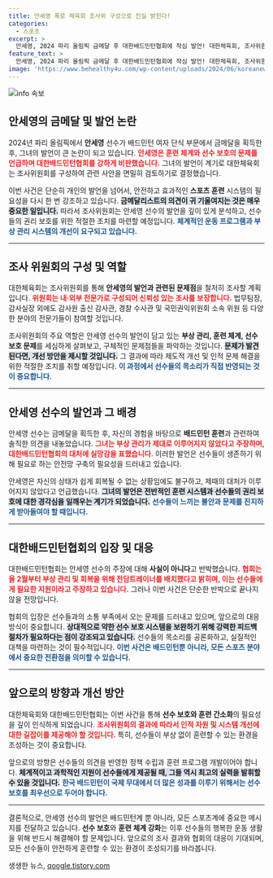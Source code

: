```yaml
---
title: 안세영 폭로 체육회 조사위 구성으로 진실 밝힌다!
categories:
  - 스포츠
excerpt: >
  안세영, 2024 파리 올림픽 금메달 후 대한배드민턴협회에 작심 발언! 대한체육회, 조사위원회 구성해 진상 파악 착수. 선수 보호 문제의 진실은? 클릭 필수!
feature_text: >
  안세영, 2024 파리 올림픽 금메달 후 대한배드민턴협회에 작심 발언! 대한체육회, 조사위원회 구성해 진상 파악 착수. 선수 보호 문제의 진실은? 클릭 필수!
image: 'https://www.behealthy4u.com/wp-content/uploads/2024/06/koreanews.jpg'
---
```


<p><img src="https://www.behealthy4u.com/wp-content/uploads/2024/06/koreanews.jpg" alt="info 속보" /></p>

<h2 data-ke-size="size26">안세영의 금메달 및 발언 논란</h2>

<p data-ke-size="size16">2024년 파리 올림픽에서 <b>안세영</b> 선수가 배드민턴 여자 단식 부문에서 금메달을 획득한 후, 그녀의 발언이 큰 논란이 되고 있습니다. <b><span style="color: #ee2323;">안세영은 훈련 체계와 선수 보호의 문제를 언급하며 대한배드민턴협회를 강하게 비판했습니다.</span></b> 그녀의 발언이 계기로 대한체육회는 조사위원회를 구성하여 관련 사안을 면밀히 검토하기로 결정했습니다.</p>

<p data-ke-size="size16">이번 사건은 단순히 개인의 발언을 넘어서, 안전하고 효과적인 <b>스포츠 훈련</b> 시스템의 필요성을 다시 한 번 강조하고 있습니다. <b><span style="background-color: #21538527;">금메달리스트의 의견이 귀 기울여지는 것은 매우 중요한 일입니다.</span></b> 따라서 조사위원회는 안세영 선수의 발언을 깊이 있게 분석하고, 선수들의 권리 보호를 위한 적절한 조치를 마련할 예정입니다. <b><span style="color: #1a5490;">체계적인 운동 프로그램과 부상 관리 시스템의 개선이 요구되고 있습니다.</span></b></p>

<hr>

<h2 data-ke-size="size26">조사 위원회의 구성 및 역할</h2>

<p data-ke-size="size16">대한체육회는 조사위원회를 통해 <b>안세영의 발언과 관련된 문제점</b>을 철저히 조사할 계획입니다. <b><span style="color: #ee2323;">위원회는 내·외부 전문가로 구성되어 신뢰성 있는 조사를 보장합니다.</span></b> 법무팀장, 감사실장 외에도 감사원 출신 감사관, 경찰 수사관 및 국민권익위원회 소속 위원 등 다양한 분야의 전문가들이 참여할 것입니다.</p>

<p data-ke-size="size16">조사위원회의 주요 역할은 안세영 선수의 발언이 담고 있는 <b>부상 관리, 훈련 체계, 선수 보호 문제</b>를 세심하게 살펴보고, 구체적인 문제점들을 파악하는 것입니다. <b><span style="background-color: #21538527;">문제가 발견된다면, 개선 방안을 제시할 것입니다.</span></b> 그 결과에 따라 제도적 개선 및 인적 문제 해결을 위한 적절한 조치를 취할 예정입니다. <b><span style="color: #1a5490;">이 과정에서 선수들의 목소리가 직접 반영되는 것이 중요합니다.</span></b></p>

<hr>

<h2 data-ke-size="size26">안세영 선수의 발언과 그 배경</h2>

<p data-ke-size="size16">안세영 선수는 금메달을 획득한 후, 자신의 경험을 바탕으로 <b>배드민턴 훈련</b>과 관련하여 솔직한 의견을 내놓았습니다. <b><span style="color: #ee2323;">그녀는 부상 관리가 제대로 이루어지지 않았다고 주장하며, 대한배드민턴협회의 대처에 실망감을 표했습니다.</span></b> 이러한 발언은 선수들이 생존하기 위해 필요로 하는 안전망 구축의 필요성을 드러내고 있습니다.</p>

<p data-ke-size="size16">안세영은 자신의 상태가 쉽게 회복될 수 없는 상황임에도 불구하고, 제때의 대처가 이루어지지 않았다고 언급했습니다. <b><span style="background-color: #21538527;">그녀의 발언은 전반적인 훈련 시스템과 선수들의 권리 보호에 대한 경각심을 일깨우는 계기가 되었습니다.</span></b> <b><span style="color: #1a5490;">선수들이 느끼는 불안과 문제를 진지하게 받아들여야 할 때입니다.</span></b></p>

<hr>

<h2 data-ke-size="size26">대한배드민턴협회의 입장 및 대응</h2>

<p data-ke-size="size16">대한배드민턴협회는 안세영 선수의 주장에 대해 <b>사실이 아니다</b>고 반박했습니다. <b><span style="color: #ee2323;">협회는 올 2월부터 부상 관리 및 회복을 위해 전담트레이너를 배치했다고 밝히며, 이는 선수들에게 필요한 지원이라고 주장하고 있습니다.</span></b> 그러나 이번 사건은 단순한 반박으로 끝나지 않을 전망입니다.</p>

<p data-ke-size="size16">협회의 입장은 선수들과의 소통 부족에서 오는 문제를 드러내고 있으며, 앞으로의 대응 방식이 중요합니다. <b><span style="background-color: #21538527;">상대적으로 약한 선수 보호 시스템을 보완하기 위해 강력한 피드백 절차가 필요하다는 점이 강조되고 있습니다.</span></b> 선수들의 목소리를 공론화하고, 실질적인 대책을 마련하는 것이 필수적입니다. <b><span style="color: #1a5490;">이번 사건은 배드민턴뿐 아니라, 모든 스포츠 분야에서 중요한 전환점을 의미할 수 있습니다.</span></b></p>

<hr>

<h2 data-ke-size="size26">앞으로의 방향과 개선 방안</h2>

<p data-ke-size="size16">대한체육회와 대한배드민턴협회는 이번 사건을 통해 <b>선수 보호와 훈련 간소화</b>의 필요성을 깊이 인식하게 되었습니다. <b><span style="color: #ee2323;">조사위원회의 결과에 따라서 인적 자원 및 시스템 개선에 대한 길잡이를 제공해야 할 것입니다.</span></b> 특히, 선수들이 부상 없이 훈련할 수 있는 환경을 조성하는 것이 중요합니다.</p>

<p data-ke-size="size16">앞으로의 방향은 선수들의 의견을 반영한 정책 수립과 훈련 프로그램 개발이어야 합니다. <b><span style="background-color: #21538527;">체계적이고 과학적인 지원이 선수들에게 제공될 때, 그들 역시 최고의 실력을 발휘할 수 있을 것입니다.</span></b> <b><span style="color: #1a5490;">한국 배드민턴이 국제 무대에서 더 많은 성과를 이루기 위해서는 선수 보호를 최우선으로 두어야 합니다.</span></b></p>

<hr>

<p data-ke-size="size16">결론적으로, 안세영 선수의 발언은 배드민턴계 뿐 아니라, 모든 스포츠계에 중요한 메시지를 전달하고 있습니다. <b>선수 보호</b>와 <b>훈련 체계 강화</b>는 이후 선수들의 행복한 운동 생활을 위해 반드시 해결해야 할 문제입니다. 앞으로의 조사 결과와 협회의 대응이 기대되며, 모든 선수들이 안전하게 훈련할 수 있는 환경이 조성되기를 바라봅니다.</p>
생생한 뉴스, <a href="https://qoogle.tistory.com" rel="dofollow">qoogle.tistory.com</a>


